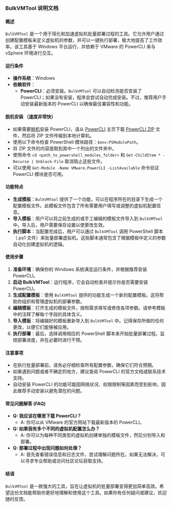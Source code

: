 ### BulkVMTool 说明文档

#### 概述
`BulkVMTool` 是一个用于简化和加速虚拟机批量部署过程的工具。它允许用户通过创建配置模板来定义虚拟机的参数，并可以一键执行部署，极大地提高了工作效率。该工具基于 Windows 平台运行，并依赖于 VMware 的 PowerCLI 来与 vSphere 环境进行交互。

#### 运行条件
- **操作系统**：Windows
- **依赖软件**：
  - **PowerCLI**：必须安装。`BulkVMTool` 可以自动检测是否安装了 PowerCLI；如果没有安装，程序会尝试自动完成安装。不过，推荐用户手动安装最新版本的 PowerCLI 以确保最佳兼容性和功能。
  
#### 脱机安装 （速度非常快）

- 如果需要[脱机](https://docs.vmware.com/en/VMware-PowerCLI/latest/powercli/GUID-3034A439-E9D7-4743-ABC0-EE38610E15F8.html "官方文档")安装 PowerCLI，请从 [PowerCLI](https://code.vmware.com/web/tool/vmware-powercli) 主页下载 [PowerCLI ZIP](https://developer.broadcom.com/tools/vmware-powercli/latest/ "新的下载网站") 文件，然后将 ZIP 文件传输到本地计算机。
- 使用以下命令检查 PowerShell 模块路径：`$env:PSModulePath`。
- 将 ZIP 文件的内容提取到其中一个列出的文件夹中。
- 使用命令 `cd <path_to_powershell_modules_folder>` 和 `Get-ChildItem * -Recurse | Unblock-File` 取消阻止这些文件。
- 可以使用 `Get-Module -Name VMware.PowerCLI -ListAvailable` 命令验证 PowerCLI 模块是否可用。

#### 功能特点
- **生成模板**：`BulkVMTool` 提供了一个功能，可以在程序所在的目录下生成一个配置模板文件。此模板文件包含了所有需要用户填写或调整的虚拟机配置信息。
- **导入模板**：用户可以将之前生成的或手工编辑的模板文件导入到 `BulkVMTool` 中。导入后，用户需要保存设置以使更改生效。
- **执行脚本**：当配置完成后，用户可以通过 `BulkVMTool` 调用 PowerShell 脚本（.ps1 文件）来批量部署虚拟机。这些脚本通常包含了根据模板中定义的参数自动化创建虚拟机的逻辑。

#### 使用步骤
1. **准备环境**：确保你的 Windows 系统满足运行条件，并根据推荐安装 PowerCLI。
2. **启动 BulkVMTool**：运行程序，它会自动检查并提示你是否需要安装 PowerCLI。
3. **生成配置模板**：使用 `BulkVMTool` 提供的功能生成一个新的配置模板。这将帮助你组织和管理虚拟机的部署参数。
4. **编辑模板**：打开生成的模板文件，按照需求填写或修改各项参数。请参考模板中的注释了解每个字段的具体含义。
5. **导入模板**：将编辑好的模板重新导入到 `BulkVMTool` 中。记得保存所做的任何更改，以便它们能够被应用。
6. **执行部署**：最后，选择调用相应的 PowerShell 脚本来开始批量部署过程。监控部署进度，并在必要时进行干预。

#### 注意事项
- 在执行批量部署前，请务必仔细检查所有配置参数，确保它们符合预期。
- 如果遇到问题或者不确定的地方，建议查阅 PowerCLI 的官方文档或联系技术支持。
- 自动安装 PowerCLI 的功能可能因网络状况、权限限制等因素而受到影响，因此推荐手动安装以避免潜在的问题。

#### 常见问题解答 (FAQ)
- **Q: 我应该在哪里下载 PowerCLI？**
  - A: 你可以从 VMware 的官方网站下载最新版本的 PowerCLI。
- **Q: 如果我有多个不同的虚拟机配置怎么办？**
  - A: 你可以为每种不同类型的虚拟机创建单独的模板文件，然后分别导入和部署。
- **Q: 部署过程中出现问题如何处理？**
  - A: 首先查看错误信息和日志文件，尝试理解问题所在。如果无法解决，可以寻求专业帮助或访问社区论坛获取支持。

#### 结语
`BulkVMTool` 是一款强大的工具，旨在让虚拟机的批量部署变得更加简单高效。希望这份文档能帮助你更好地理解和使用这个工具。如果你有任何疑问或建议，欢迎随时反馈。
